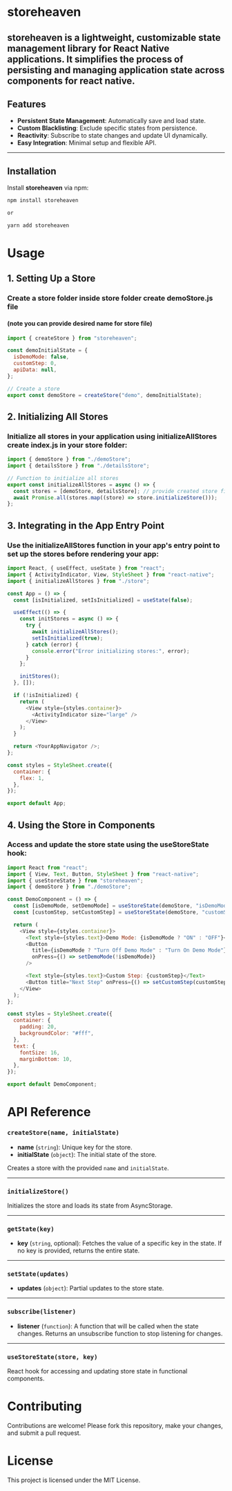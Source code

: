 # storeheaven

## **storeheaven** is a lightweight, customizable state management library for React Native applications. It simplifies the process of persisting and managing application state across components for **react native**.

## Features

- **Persistent State Management**: Automatically save and load state.
- **Custom Blacklisting**: Exclude specific states from persistence.
- **Reactivity**: Subscribe to state changes and update UI dynamically.
- **Easy Integration**: Minimal setup and flexible API.

---

## Installation

Install **storeheaven** via npm:

```bash
npm install storeheaven

or

yarn add storeheaven
```

# Usage

## 1. Setting Up a Store

### Create a store folder inside store folder create demoStore.js file

#### (note you can provide desired name for store file)

```javascript
import { createStore } from "storeheaven";

const demoInitialState = {
  isDemoMode: false,
  customStep: 0,
  apiData: null,
};

// Create a store
export const demoStore = createStore("demo", demoInitialState);
```

## 2. Initializing All Stores

### Initialize all stores in your application using initializeAllStores create index.js in your store folder:

```javascript
import { demoStore } from "./demoStore";
import { detailsStore } from "./detailsStore";

// Function to initialize all stores
export const initializeAllStores = async () => {
  const stores = [demoStore, detailsStore]; // provide created store file name to this stores array
  await Promise.all(stores.map((store) => store.initializeStore()));
};
```

## 3. Integrating in the App Entry Point

### Use the initializeAllStores function in your app's entry point to set up the stores before rendering your app:

```javascript
import React, { useEffect, useState } from "react";
import { ActivityIndicator, View, StyleSheet } from "react-native";
import { initializeAllStores } from "./store";

const App = () => {
  const [isInitialized, setIsInitialized] = useState(false);

  useEffect(() => {
    const initStores = async () => {
      try {
        await initializeAllStores();
        setIsInitialized(true);
      } catch (error) {
        console.error("Error initializing stores:", error);
      }
    };

    initStores();
  }, []);

  if (!isInitialized) {
    return (
      <View style={styles.container}>
        <ActivityIndicator size="large" />
      </View>
    );
  }

  return <YourAppNavigator />;
};

const styles = StyleSheet.create({
  container: {
    flex: 1,
  },
});

export default App;
```

## 4. Using the Store in Components

### Access and update the store state using the useStoreState hook:

```javascript
import React from "react";
import { View, Text, Button, StyleSheet } from "react-native";
import { useStoreState } from "storeheaven";
import { demoStore } from "./demoStore";

const DemoComponent = () => {
  const [isDemoMode, setDemoMode] = useStoreState(demoStore, "isDemoMode");
  const [customStep, setCustomStep] = useStoreState(demoStore, "customStep");

  return (
    <View style={styles.container}>
      <Text style={styles.text}>Demo Mode: {isDemoMode ? "ON" : "OFF"}</Text>
      <Button
        title={isDemoMode ? "Turn Off Demo Mode" : "Turn On Demo Mode"}
        onPress={() => setDemoMode(!isDemoMode)}
      />

      <Text style={styles.text}>Custom Step: {customStep}</Text>
      <Button title="Next Step" onPress={() => setCustomStep(customStep + 1)} />
    </View>
  );
};

const styles = StyleSheet.create({
  container: {
    padding: 20,
    backgroundColor: "#fff",
  },
  text: {
    fontSize: 16,
    marginBottom: 10,
  },
});

export default DemoComponent;
```

# API Reference

### `createStore(name, initialState)`

- **name** (`string`): Unique key for the store.
- **initialState** (`object`): The initial state of the store.

Creates a store with the provided `name` and `initialState`.

---

### `initializeStore()`

Initializes the store and loads its state from AsyncStorage.

---

### `getState(key)`

- **key** (`string`, optional): Fetches the value of a specific key in the state. If no key is provided, returns the entire state.

---

### `setState(updates)`

- **updates** (`object`): Partial updates to the store state.

---

### `subscribe(listener)`

- **listener** (`function`): A function that will be called when the state changes. Returns an unsubscribe function to stop listening for changes.

---

### `useStoreState(store, key)`

React hook for accessing and updating store state in functional components.

# Contributing

Contributions are welcome! Please fork this repository, make your changes, and submit a pull request.

# License

This project is licensed under the MIT License.
